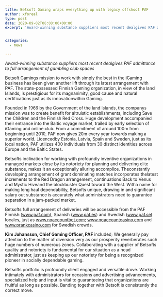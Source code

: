 ```yaml
---
title: Betsoft Gaming wraps everything up with legacy offshoot PAF
author: xforeal 
type: post
date: 2020-09-02T00:00:00+00:00
excerpt: 'Award-winning substance suppliers most recent dealgives PAF admittance to full arrangement of club slotsBetsoft Gamings journey to work with simply the best in the iGaming business has been given another lift through its latest arrangement with PAF '


categories:
  - news

---
```

_Award-winning substance suppliers most recent dealgives PAF admittance to full arrangement of gambling club spaces_ 

Betsoft Gamings mission to work with simply the best in the iGaming business has been given another lift through its latest arrangement with PAF. The state-possessed Finnish Gaming organization, in view of the land Islands, is prestigious for its magnanimity, good cause and natural certifications just as its innovationwithin Gaming. 

Founded in 1966 by the Government of the land Islands, the companys mission was to create benefit for altruistic establishments, including Save the Children and the Finnish Red Cross. Huge development accompanied their entrance into the Baltic voyage market, trailed by early selection of iGaming and online club. From a commitment of around 100m from beginning until 2010, PAF now gives 20m every year towards making a superior world. Licencedby Estonia, Latvia, Spain and Sweden, just as its local nation, PAF utilizes 400 individuals from 30 distinct identities across Europe and the Baltic States. 

Betsofts inclination for working with profoundly inventive organizations in managed markets close by its notoriety for planning and delivering elite substance, makes it an exceptionally alluring accomplice. Theconstantly developing arrangement of grant dominating matches incorporates thelatest increments to the Red Dragon arrangement, continuations Back to Venus and Mystic Hiveand the blockbuster Quest toward the West. Witha name for making long haul dependability, Betsofts unique, drawing in and significant salary out substance is accurately what administrators need to guarantee separation in a jam-packed market. 

Betsofts full arrangement of deliveries will be accessible from the PAF Finnish (www.paf.com), Spanish (www.paf.es) and Swedish (www.paf.se) locales, just as www.noaccountbet.com; www.noaccountcasino.com and www.prankcasino.com for Swedish crowds. 

**Kim Johansson, Chief Gaming Officer, PAF** included; We generally pay attention to the matter of diversion very as our prosperity reverberates such huge numbers of numerous zones. Collaborating with a supplier of Betsofts quality and notoriety is fundamental for our situation as a head administrator, just as keeping up our notoriety for being a recognized pioneer in socially dependable gaming. 

Betsofts portfolio is profoundly client engaged and versatile drove. Working intimately with administrators for occasions and advertising advancements, specialized help and input is vital to guaranteeing that organizations are fruitful as long as possible. Banding together with Betsoft is consistently the correct move.